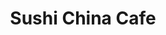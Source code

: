 ---
layout: place
title: "Sushi China Cafe"
permalink: /georgia/morrow/sushi-china-cafe.html
stateAbbr: GA
stateName: Georgia
cityName: Morrow
place_id: ChIJRXmgmE759IgRvTVY64AHhn8
photos:
  - name: >-
      places/ChIJRXmgmE759IgRvTVY64AHhn8/photos/AUy1YQ2WCf9CDrt6VtXUAH9xjphHunToqR0pzcuCADQHykvir5rI62RYl-c4SD8RMyXY7U-_r9Kg0ggGYSIKjNkHOuB74V7pFLga0c-rpRXVWY_V2xKLSK6S6lbnNK-B4BdFtkHc_8bte8XEe01vTQYsWUN_6efuFb2Nn9Kc0a8y5ZCN7ZNrX6qFSl2wuNsMaYqfDFYsuIO7t7HPYV9HtRh6d5kSPJIgCncDiO3FsdJDqH5D3noHtYtny9xLi2wEVIyfiLAxyzjfOD9DmhyqAaRZ4iEvXpTQ-rApe6wnbk70FxFjxH4FYA1Bo0v6yphEZEG1_Hwdk-Qp_NH0iIaLcrz735OSGt6-Fu0graJqhzDkpFx1bhaiCgcwAbYRpfaiulFri_wcKcsIA4VeA9VWLvIrLL2v9-hGvDoOIx6o7knrgVqdww
    widthPx: 4000
    heightPx: 3000
    authorAttributions:
      - displayName: John Seigler
        uri: https://maps.google.com/maps/contrib/102647168433403080501
        photoUri: >-
          https://lh3.googleusercontent.com/a/ACg8ocJUr-ZZegoL5WpgcnCqAEvfYK4D2xDQcp140kBtMrmy0dzMWw=s100-p-k-no-mo
    flagContentUri: >-
      https://www.google.com/local/imagery/report/?cb_client=maps_api_places.places_api&image_key=!1e10!2sCIHM0ogKEICAgICnnL6mNQ&hl=en-US
    googleMapsUri: >-
      https://www.google.com/maps/place//data=!3m4!1e2!3m2!1sCIHM0ogKEICAgICnnL6mNQ!2e10!4m2!3m1!1s0x88f4f94e98a07945:0x7f860780eb5835bd
  - name: >-
      places/ChIJRXmgmE759IgRvTVY64AHhn8/photos/AUy1YQ2-XwSaZEpBeajQxG7q8w2CiOkPAXA30Fuw9KCMQOqb1bfWopzDxAlzas86hf1_Q06x2A2aLXOv7yTjEKKeBWuDtNLaH22aZO_Kt3VMGMlDB1FPY53Kue6OwA3Y3k4ereU2jSY_lKtwzRoM-YKd7FOuH2Ntzrqp5jlqUNJhS1qNzOFNjTB4ZaTfM45xQGgoCPcSeBXrLhUb-XTqfFmfvYeIaEWyLEtAQjgfThoneKwcZ8W0BsG0PyAEdaxxLQCseX6yb1LLBNDAgIj8GbyMV0b4lEUqg1IV_Mrg8h1Q3ANzjPVUm599GxJxhG8ujnevMmic1K0c9yscUERik8GUGoAdLWN-TkLP5G5LKSd7cAlSljiHrnJfO36L8ldV-H3GIVnkujsMDettlJcBDa36vbFYTzYcZh_MYX61lFkyuVbLf_w
    widthPx: 4800
    heightPx: 3600
    authorAttributions:
      - displayName: A. Ori
        uri: https://maps.google.com/maps/contrib/117763257897538244233
        photoUri: >-
          https://lh3.googleusercontent.com/a-/ALV-UjVvbCpEH5ZFYYQy2TuhRyc1N7EE5tIqOuXtiKqrOqRAKo05C5fF=s100-p-k-no-mo
    flagContentUri: >-
      https://www.google.com/local/imagery/report/?cb_client=maps_api_places.places_api&image_key=!1e10!2sCIHM0ogKEICAgIC64JvbpAE&hl=en-US
    googleMapsUri: >-
      https://www.google.com/maps/place//data=!3m4!1e2!3m2!1sCIHM0ogKEICAgIC64JvbpAE!2e10!4m2!3m1!1s0x88f4f94e98a07945:0x7f860780eb5835bd
  - name: >-
      places/ChIJRXmgmE759IgRvTVY64AHhn8/photos/AUy1YQ2Y0GsEURavqQViU6VviPd2wtV_ElbofR3IOQzDliaQXa4PBEUKotbnh_HiPdNI4yxNXpOdfppwqHJBRMfwR6FwGZO1zdZpYt--AkC3o07kldP6yQrTB6H7nQRxm_Iz5oe7LbufGYjnF7M8mEEZpgZ6W7Xx8DMAQfaGva1vKKcDrcCrCRXoIF3vIMvGTSseKHxgrUlYs9ps_q2dylHES9KBAOTObvZkQzcYk7jrGtyOV1SylphaT4J8h8YsleN_KLj5GHFKY3RM8zf6u1rCZhhsVcBt7DAxnp2FGK7J7xEUN3tdcvzBS9EukdI9kCM3TiiXlPCJHeoIJxX0UFNqCtrZuhWYsLl5DaT2INYhTAYoIBnJf5J5KJ7uJSrK2h4wpiqxLKL4MMq7vDhZ_lMrdyYJ0yuO_hjanlGSXnA0q_7ftjow
    widthPx: 4000
    heightPx: 3000
    authorAttributions:
      - displayName: John Seigler
        uri: https://maps.google.com/maps/contrib/102647168433403080501
        photoUri: >-
          https://lh3.googleusercontent.com/a/ACg8ocJUr-ZZegoL5WpgcnCqAEvfYK4D2xDQcp140kBtMrmy0dzMWw=s100-p-k-no-mo
    flagContentUri: >-
      https://www.google.com/local/imagery/report/?cb_client=maps_api_places.places_api&image_key=!1e10!2sCIHM0ogKEICAgICnnL6m9QE&hl=en-US
    googleMapsUri: >-
      https://www.google.com/maps/place//data=!3m4!1e2!3m2!1sCIHM0ogKEICAgICnnL6m9QE!2e10!4m2!3m1!1s0x88f4f94e98a07945:0x7f860780eb5835bd
  - name: >-
      places/ChIJRXmgmE759IgRvTVY64AHhn8/photos/AUy1YQ31NtFHeHgLF0K4tIAHMfLDFhaKFcfyfUC9aN3Lrj-3eMUg5Nu9MAhdH5vlMTTiNct58-9e_E_imTRoxHScuPzuFmnJbaJsKCUXYPG7txX-drft5g2CTK4740oOuJZ6YbRUFMGItfwn3gHlqEYeGPghApDMjoXsJIZasDxcQBO132rLCkzWr34bwMeL4MO7lCL63jQ_RW8wUWb8-6VTYNBf7s_DN2yKeCi7wm4M-APpn5YdyPonI_2yZd3DgQptg1KciMOJv95di-rmT1b6HKVMMfoYcQY3c4tjHaNj0yNxLj5Rq1rL9PvXhV_wRwKgqb4gpGXlYpTxagRkIYcudca615Az6lxJtxut34ucNts0WrAZM-3ODV-IEcW1fVISS340xguIDgOl1vPFv8FVWR8y_1zt9SGYI7YmP_1ZTIyfVTEJ
    widthPx: 1567
    heightPx: 1567
    authorAttributions:
      - displayName: Sherita Avent
        uri: https://maps.google.com/maps/contrib/109458805363281715000
        photoUri: >-
          https://lh3.googleusercontent.com/a-/ALV-UjVnMPVbgnXxvXgSMIhoxciHeauloMCSHWGEVj9KZnYzV6_OO5_mlA=s100-p-k-no-mo
    flagContentUri: >-
      https://www.google.com/local/imagery/report/?cb_client=maps_api_places.places_api&image_key=!1e10!2sCIHM0ogKEICAgIDT8s7y0gE&hl=en-US
    googleMapsUri: >-
      https://www.google.com/maps/place//data=!3m4!1e2!3m2!1sCIHM0ogKEICAgIDT8s7y0gE!2e10!4m2!3m1!1s0x88f4f94e98a07945:0x7f860780eb5835bd
  - name: >-
      places/ChIJRXmgmE759IgRvTVY64AHhn8/photos/AUy1YQ1RSjIJDZWdjq9G6wtBPncJ6imQUP6mvxfMTsS6axR_OnoHggWxrhz5pV_iwnymTywpRsUdUbkpix3y6wD8zssORhyhkdKjGeplK8Q16Q4RrLxfjIcrt8tUrWJPUbKfnewXQdkj4EhmB1mkDy2Rs9mIx_XLx0j9yj0pM-IZrtAAAe4D1EGF_eGyCD6neQgh3m_Lnsg5RPJsblInZUBTESJF5_n7Z_boTirEnFJWEhOaAqunucRAn026bfXn7AEt7G_5r7hBO0YoLnKV4ZfLjkv9PUrOobMDJ6yU1xzcYlK59q0igVbxKNGKbCqD5yh0o4wl1N9Tfn5T2w9lEKmvLhyIKnCnOWsC3Epqo-8Ui2fMKt56bHJ7Ua4xA-RJMPDg6UbdP6R8fV2rM40dQE-D6pY4lgCr3BIM2T078-Ye5w8
    widthPx: 3024
    heightPx: 4032
    authorAttributions:
      - displayName: PR Team
        uri: https://maps.google.com/maps/contrib/117518585969961596619
        photoUri: >-
          https://lh3.googleusercontent.com/a/ACg8ocLxcUusORZ7NLYxoz8icnPmwW5un3Xi16NyPN9rfiFY3ZZLYg=s100-p-k-no-mo
    flagContentUri: >-
      https://www.google.com/local/imagery/report/?cb_client=maps_api_places.places_api&image_key=!1e10!2sCIHM0ogKEICAgIDd6fWTdA&hl=en-US
    googleMapsUri: >-
      https://www.google.com/maps/place//data=!3m4!1e2!3m2!1sCIHM0ogKEICAgIDd6fWTdA!2e10!4m2!3m1!1s0x88f4f94e98a07945:0x7f860780eb5835bd
  - name: >-
      places/ChIJRXmgmE759IgRvTVY64AHhn8/photos/AUy1YQ16V0PBJzwDJrvefCgWqp32HR9LLrF8pfBxJwsicUyOXM1R-cpZmdjHUiFVB5aQz8duJXnUoP1p-A5-D3NTEgjcJB1zdT2x6CiNWZvbie-p3wPT_Ev_jVQ75sXSJYz89o9D0HnDZbvpn37MYW4F6QNXcD2RJihV_z0RFmq2XPwzw2dINI1PEAXH3fj2lH1tGY9OzwiL4N2GvxuPUVWFa2X9DZS2jt3OVecfumh7KKoBJI-B6RPxYHull_fTiTUZzcPKb92bfvvY-ezhgBnZeEF1DHD04PGW9vy1iVkNuqqjonWQxQR-o-32mOK2bfKMG0lhlQgpHcA38Hk2Lp6hjjbkDuxXo6mZAQBKKXyIAoUBmAj5nwN2qmP8EvJ2m_tO-Ck8Qy5EdG5LplgIV-odgRrlcskJGgTajctDBeqVcGAs0A
    widthPx: 2268
    heightPx: 4032
    authorAttributions:
      - displayName: Nafis Zahir
        uri: https://maps.google.com/maps/contrib/117381443006090754599
        photoUri: >-
          https://lh3.googleusercontent.com/a-/ALV-UjWvA_2WsEJMps3OU_RsvvZrhas_gNqjF4tMXs4v3XY9VUq-KQxW1g=s100-p-k-no-mo
    flagContentUri: >-
      https://www.google.com/local/imagery/report/?cb_client=maps_api_places.places_api&image_key=!1e10!2sCIHM0ogKEICAgICbtNqgdQ&hl=en-US
    googleMapsUri: >-
      https://www.google.com/maps/place//data=!3m4!1e2!3m2!1sCIHM0ogKEICAgICbtNqgdQ!2e10!4m2!3m1!1s0x88f4f94e98a07945:0x7f860780eb5835bd
  - name: >-
      places/ChIJRXmgmE759IgRvTVY64AHhn8/photos/AUy1YQ0AnLDUjQD2XdB24mMvflMcsOdF-gzuyDmg0w4A8uK-0WGQdkWIMuaVyp1bC0Trbm53WT2bhdVq9Nn63yNgvKv-jL3SH839uHUCm7KMghVVA1OgxtJnCfgo_qqUZ6vSuJOoUGxkTOXJr4zAOVk35D-MXVP1snsCQZE0g9PXAqSiMvFOjvQU45UGDUIYm3I93TpDO2f-fBDO7M1joH6xc45Dac4SR4NUrGsBYC4WiWHg6xDSigpkNsAdiJbNeItW06GaiXPftRP_Iibuz6ezwXfgWp-9qOoEbXtUVBPJ8ajDSDr8xkXg9zUtn-bK372dozU9fJu687y6RNVioXc3Ek2ZZ-1C2cPElnBQDzExykqm-UkdIoDTs6nb7WGIi9OP5tTA4lZL54VgCqsWBUNsBW0muxQzzmJhLfsIzaNXCLri-Hw
    widthPx: 1080
    heightPx: 1920
    authorAttributions:
      - displayName: >-
          LlIlsjfjLlLliIiIiilsldlf lsLllLzlskffjdndkjdjdkdjf
          (Gpvpvlfldmnsfmvklf)
        uri: https://maps.google.com/maps/contrib/107806104028883064530
        photoUri: >-
          https://lh3.googleusercontent.com/a/ACg8ocJqYp1RBINPVOj902KneqiR2m4i1zIiDQGX6BselqGYP1e61Xc=s100-p-k-no-mo
    flagContentUri: >-
      https://www.google.com/local/imagery/report/?cb_client=maps_api_places.places_api&image_key=!1e10!2sCIHM0ogKEICAgICkurHvogE&hl=en-US
    googleMapsUri: >-
      https://www.google.com/maps/place//data=!3m4!1e2!3m2!1sCIHM0ogKEICAgICkurHvogE!2e10!4m2!3m1!1s0x88f4f94e98a07945:0x7f860780eb5835bd
  - name: >-
      places/ChIJRXmgmE759IgRvTVY64AHhn8/photos/AUy1YQ0dOETPezQfr40VLxokOcQZSBY820kp4r1LEMQpmSbR1JEqzpYFXfh7pWPNdR-7PT9MkxiWBF6FnuA4FWukRT1UnXSU5xMC0eYHjlJdy0lM6L6khUmO7e4BMdROKeVK1w_LQgGFLMYKJGxZ1CrQpwfkH4awnilOt3_lpAInMU2NicOT1e5tOEs29Tu5WXAqCZXBgw8_LpDovWB_Gd_bXja6xK-vBvJTf1VCuzcm0lwLHCOHUuGpaU7U_m8OQWHSLWijvEJhYktx9Jh5a700KTOoTHYxv81e2CQ9HuFVFXzII9GY4oFk8i_4Rm5Iyin5-PF_1cc0Dc-pOMN_zs_VpC8v2okh3STAe-9BSiv_qL_VuOuDKb4lFFza69HRrUp5uJUibTD1RhF6vWCkjFYVSIctyiHtL_0OfEaUBpYqxnNMag
    widthPx: 3024
    heightPx: 4032
    authorAttributions:
      - displayName: Denage G
        uri: https://maps.google.com/maps/contrib/109063714447031009239
        photoUri: >-
          https://lh3.googleusercontent.com/a-/ALV-UjUJUXbhJ0S0br6pqvQ-4s6cFZCwdd45PynG83XdC1qz5-regtc=s100-p-k-no-mo
    flagContentUri: >-
      https://www.google.com/local/imagery/report/?cb_client=maps_api_places.places_api&image_key=!1e10!2sCIHM0ogKEICAgIDKt6qTeg&hl=en-US
    googleMapsUri: >-
      https://www.google.com/maps/place//data=!3m4!1e2!3m2!1sCIHM0ogKEICAgIDKt6qTeg!2e10!4m2!3m1!1s0x88f4f94e98a07945:0x7f860780eb5835bd
  - name: >-
      places/ChIJRXmgmE759IgRvTVY64AHhn8/photos/AUy1YQ04hLRvW96IkYRkzXqxiWNstW8loi9kS69VLbngFI8f9CU5owQLlvcsC9i9tTUMCbqxBCoPo0G2mrij5VFT9SI-dRhBbEZ3S12-GPw2HkC3Wt5pgGvLlaIW-DB53BNvGzQ5B0g-LOCw88v1lgcijaLjbzWgV1ZMo9fTMsy2dJC9XsyMfxieJOz-2Oxa021tIsv3ZPejiVBMXhFjdVhw_KcfNawOyg0ZSCjtD4y7I6eFajfSnNeYFnlZdwGG8MnzQxpuTtsnbw2nzJ6kkOSXIJP2FzPjqf0cZdoulsm0uPd0Gutk12ZvOctWDLodrtm2QFWUzTyxZY3KlNbuhfqVH8F4i7JzniTgEV44BiUQs-6pOv_BV5qdyHNi8lzpJmiC48ZW1xpNWAOs528H8o5JHl2mmbgd9U8VC4cqZAKyk0M
    widthPx: 4032
    heightPx: 3024
    authorAttributions:
      - displayName: Ms. V.S
        uri: https://maps.google.com/maps/contrib/101935985043226335622
        photoUri: >-
          https://lh3.googleusercontent.com/a-/ALV-UjXOb2Aborkx8VEZtY5mInKx9sAIL4qsTzy0gcphpqn3Ahwrugj0=s100-p-k-no-mo
    flagContentUri: >-
      https://www.google.com/local/imagery/report/?cb_client=maps_api_places.places_api&image_key=!1e10!2sCIHM0ogKEICAgICa9Ou_CA&hl=en-US
    googleMapsUri: >-
      https://www.google.com/maps/place//data=!3m4!1e2!3m2!1sCIHM0ogKEICAgICa9Ou_CA!2e10!4m2!3m1!1s0x88f4f94e98a07945:0x7f860780eb5835bd
  - name: >-
      places/ChIJRXmgmE759IgRvTVY64AHhn8/photos/AUy1YQ3NgU12X8c_h--_fx-AC9QXn7AXcaImDeAEmRRpsq0hqC57KlRzjKYOONrrFlEldm69TGARNNipFknqQp0oa1IetdxBxDWuyNISf8hvfkOH8rMDWLgu89rxLPqw4rYWmlp3069xNapfnGtK4tscgnapVyS7yfCZH68AOsAPXCGbKj1O-eDdWVm6-uqaLZ5lLxK2lMNcOYTmpiq-s1D77pb7Mp7Ocpsyj4hVYqX6ScB9ks6J7bk7u4RNhs7CLD34imc2w55QiyzzpYdRYKZYmCjoiRnRgPFwnFv1ZudS-P1Bg1kGZJfxlfw5nh_FZETMAGOicSZICPTIZFKKAUygak4_vp-0QlYPmGBWSJzXwEYrJuOSy1vpFGgA9cqbHFxsINdATKA83u88xZ8ZZb9ZXAupfmXbKs0n5IA-ZnULzaQbyQ
    widthPx: 1080
    heightPx: 1920
    authorAttributions:
      - displayName: VC VC
        uri: https://maps.google.com/maps/contrib/113490325697992046709
        photoUri: >-
          https://lh3.googleusercontent.com/a-/ALV-UjWsKt8OLK7LrIp5XqblHJ4k9DLm0DBurFaefe5mg2RJH2sjA15BYw=s100-p-k-no-mo
    flagContentUri: >-
      https://www.google.com/local/imagery/report/?cb_client=maps_api_places.places_api&image_key=!1e10!2sCIHM0ogKEICAgIC97OOVYA&hl=en-US
    googleMapsUri: >-
      https://www.google.com/maps/place//data=!3m4!1e2!3m2!1sCIHM0ogKEICAgIC97OOVYA!2e10!4m2!3m1!1s0x88f4f94e98a07945:0x7f860780eb5835bd
address: 1500 Mt Zion Rd, Morrow, GA 30260, USA
street: 1500 Mt Zion Rd
city: Morrow
state: GA
zip: '30260'
country: USA
neighborhood: null
latitude: '33.571914'
longitude: '-84.339537'
accessibility_options:
  wheelchairAccessibleParking: true
  wheelchairAccessibleEntrance: true
  wheelchairAccessibleRestroom: true
  wheelchairAccessibleSeating: true
business_status: OPERATIONAL
name: Sushi China Cafe
google_maps_links:
  directionsUri: >-
    https://www.google.com/maps/dir//''/data=!4m7!4m6!1m1!4e2!1m2!1m1!1s0x88f4f94e98a07945:0x7f860780eb5835bd!3e0
  placeUri: https://maps.google.com/?cid=9189040339981710781
  writeAReviewUri: >-
    https://www.google.com/maps/place//data=!4m3!3m2!1s0x88f4f94e98a07945:0x7f860780eb5835bd!12e1
  reviewsUri: >-
    https://www.google.com/maps/place//data=!4m4!3m3!1s0x88f4f94e98a07945:0x7f860780eb5835bd!9m1!1b1
  photosUri: >-
    https://www.google.com/maps/place//data=!4m3!3m2!1s0x88f4f94e98a07945:0x7f860780eb5835bd!10e5
primary_type: Chinese Restaurant
opening_hours:
  regular: null
  current: null
secondary_opening_hours:
  regular:
    weekdayDescriptions: null
    type: null
  current:
    weekdayDescriptions: null
    type: null
phone: null
price_level: null
price_range: null
rating: null
rating_count: 0
website: null
description: null
reviews: null
parking_options: null
payment_options: null
allow_dogs: null
curbside_pickup: null
delivery: null
dine_in: null
good_for_children: null
good_for_groups: null
good_for_sports: null
live_music: null
menu_for_children: null
outdoor_seating: null
reservable: null
restroom: null
serves_beer: null
serves_breakfast: null
serves_brunch: null
serves_cocktails: null
serves_coffee: null
serves_dinner: null
serves_dessert: null
serves_lunch: null
serves_vegetarian_food: null
serves_wine: null
takeout: null
slug: Sushi-China-Cafe

---